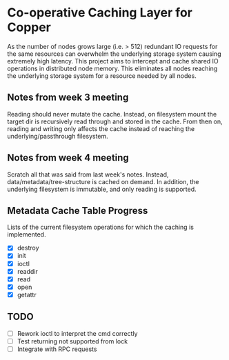 # Co-operative Caching Layer for Copper ​

As the number of nodes grows large (i.e. > 512) redundant IO requests for the same 
resources can overwhelm the underlying storage system causing extremely high latency. 
This project aims to intercept and cache shared IO operations in distributed node memory.
This eliminates all nodes reaching the underlying storage system for a resource needed by
all nodes. 

## Notes from week 3 meeting

Reading should never mutate the cache. Instead, on filesystem mount the target dir is
recursively read through and stored in the cache. From then on, reading and writing only
affects the cache instead of reaching the underlying/passthrough filesystem.

## Notes from week 4 meeting

Scratch all that was said from last week's notes. Instead, data/metadata/tree-structure is
cached on demand. In addition, the underlying filesystem is immutable, and only reading is
supported.

## Metadata Cache Table Progress

Lists of the current filesystem operations for which the caching is implemented.

- [x] destroy
- [x] init
- [x] ioctl
- [x] readdir
- [x] read
- [x] open
- [x] getattr

## TODO

- [ ] Rework ioctl to interpret the cmd correctly
- [ ] Test returning not supported from lock
- [ ] Integrate with RPC requests
